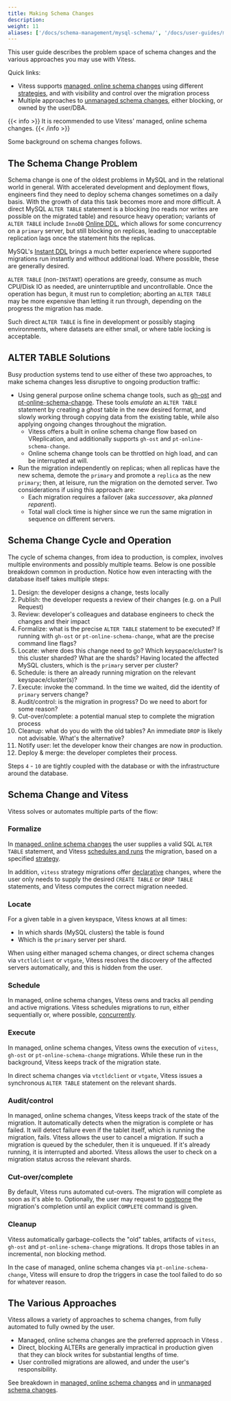 ```yaml
---
title: Making Schema Changes
description:
weight: 11
aliases: ['/docs/schema-management/mysql-schema/', '/docs/user-guides/mysql-schema/', '/docs/user-guides/making-schema-changes/', '/docs/schema-management/schema-changes/', '/docs/user-guides/schema-changes/']
---
```


This user guide describes the problem space of schema changes and the various approaches you may use with Vitess.

Quick links:

- Vitess supports [managed, online schema changes](../schema-changes/managed-online-schema-changes/) using different [strategies](../schema-changes/ddl-strategies/), and with visibility and control over the migration process
- Multiple approaches to [unmanaged schema changes](../schema-changes/unmanaged-schema-changes/), either blocking, or owned by the user/DBA.

{{< info >}}
It is recommended to use Vitess' managed, online schema changes.
{{< /info >}}

Some background on schema changes follows.

## The Schema Change Problem

Schema change is one of the oldest problems in MySQL and in the relational world in general. With accelerated development and deployment flows, engineers find they need to deploy schema changes sometimes on a daily basis. With the growth of data this task becomes more and more difficult. A direct MySQL `ALTER TABLE` statement is a blocking (no reads nor writes are possible on the migrated table) and resource heavy operation; variants of `ALTER TABLE` include `InnoDB` [Online DDL](https://dev.mysql.com/doc/refman/8.0/en/innodb-online-ddl-operations.html), which allows for some concurrency on a `primary` server, but still blocking on replicas, leading to unacceptable replication lags once the statement hits the replicas. 

MySQL's [Instant DDL](https://dev.mysql.com/doc/refman/8.0/en/innodb-online-ddl-operations.html) brings a much better experience where supported migrations run instantly and without additional load. Where possible, these are generally desired.

`ALTER TABLE` (non-`INSTANT`) operations are greedy, consume as much CPU/Disk IO as needed, are uninterruptible and uncontrollable. Once the operation has begun, it must run to completion; aborting an `ALTER TABLE` may be more expensive than letting it run through, depending on the progress the migration has made.

Such direct `ALTER TABLE` is fine in development or possibly staging environments, where datasets are either small, or where table locking is acceptable.

## ALTER TABLE Solutions

Busy production systems tend to use either of these two approaches, to make schema changes less disruptive to ongoing production traffic:

- Using general purpose online schema change tools, such as [gh-ost](https://github.com/github/gh-ost) and [pt-online-schema-change](https://www.percona.com/doc/percona-toolkit/3.0/pt-online-schema-change.html). These tools _emulate_ an `ALTER TABLE` statement by creating a _ghost_ table in the new desired format, and slowly working through copying data from the existing table, while also applying ongoing changes throughout the migration.
  - Vitess offers a built in online schema change flow based on VReplication, and additionally supports `gh-ost` and `pt-online-schema-change`.
  - Online schema change tools can be throttled on high load, and can be interrupted at will.
- Run the migration independently on replicas; when all replicas have the new schema, demote the `primary` and promote a `replica` as the new `primary`; then, at leisure, run the migration on the demoted server. Two considerations if using this approach are:
  - Each migration requires a failover (aka _successover_, aka _planned reparent_).
  - Total wall clock time is higher since we run the same migration in sequence on different servers.

## Schema Change Cycle and Operation

The cycle of schema changes, from idea to production, is complex, involves multiple environments and possibly multiple teams. Below is one possible breakdown common in production. Notice how even interacting with the database itself takes multiple steps:

1. Design: the developer designs a change, tests locally
2. Publish: the developer requests a review of their changes (e.g. on a Pull Request)
3. Review: developer's colleagues and database engineers to check the changes and their impact
4. Formalize: what is the precise `ALTER TABLE` statement to be executed? If running with `gh-ost` or `pt-online-schema-change`, what are the precise command line flags?
5. Locate: where does this change need to go? Which keyspace/cluster? Is this cluster sharded? What are the shards?
  Having located the affected MySQL clusters, which is the `primary` server per cluster?
6. Schedule: is there an already running migration on the relevant keyspace/cluster(s)?
7. Execute: invoke the command. In the time we waited, did the identity of `primary` servers change?
8. Audit/control: is the migration in progress? Do we need to abort for some reason?
9. Cut-over/complete: a potential manual step to complete the migration process
10. Cleanup: what do you do with the old tables? An immediate `DROP` is likely not advisable. What's the alternative?
11. Notify user: let the developer know their changes are now in production.
12. Deploy & merge: the developer completes their process.

Steps `4` - `10` are tightly coupled with the database or with the infrastructure around the database.

## Schema Change and Vitess

Vitess solves or automates multiple parts of the flow:

### Formalize

In [managed, online schema changes](../schema-changes/managed-online-schema-changes/) the user supplies a valid SQL `ALTER TABLE` statement, and Vitess [schedules and runs](../../../design-docs/online-ddl/scheduler/) the migration, based on a specified [strategy](../schema-changes/ddl-strategies/).

In addition, `vitess` strategy migrations offer [declarative](../schema-changes/declarative-migrations/) changes, where the user only needs to supply the desired `CREATE TABLE` or `DROP TABLE` statements, and Vitess computes the correct migration needed.

### Locate

For a given table in a given keyspace, Vitess knows at all times:

- In which shards (MySQL clusters) the table is found
- Which is the `primary` server per shard.

When using either managed schema changes, or direct schema changes via `vtctldclient` or `vtgate`, Vitess resolves the discovery of the affected servers automatically, and this is hidden from the user.

### Schedule

In managed, online schema changes, Vitess owns and tracks all pending and active migrations. Vitess schedules migrations to run, either sequentially or, where possible, [concurrently](../schema-changes/concurrent-migrations/).

### Execute

In managed, online schema changes, Vitess owns the execution of `vitess`, `gh-ost` or `pt-online-schema-change` migrations. While these run in the background, Vitess keeps track of the migration state.

In direct schema changes via `vtctldclient` or `vtgate`, Vitess issues a synchronous `ALTER TABLE` statement on the relevant shards.

### Audit/control

In managed, online schema changes, Vitess keeps track of the state of the migration. It automatically detects when the migration is complete or has failed. It will detect failure even if the tablet itself, which is running the migration, fails. Vitess allows the user to cancel a migration. If such a migration is queued by the scheduler, then it is unqueued. If it's already running, it is interrupted and aborted. Vitess allows the user to check on a migration status across the relevant shards.

### Cut-over/complete

By default, Vitess runs automated cut-overs. The migration will complete as soon as it's able to. Optionally, the user may request to [postpone](../schema-changes/postponed-migrations/) the migration's completion until an explicit `COMPLETE` command is given.

### Cleanup

Vitess automatically garbage-collects the "old" tables, artifacts of `vitess`, `gh-ost` and `pt-online-schema-change` migrations. It drops those tables in an incremental, non blocking method.

In the case of managed, online schema changes via `pt-online-schema-change`, Vitess will ensure to drop the triggers in case the tool failed to do so for whatever reason.

## The Various Approaches

Vitess allows a variety of approaches to schema changes, from fully automated to fully owned by the user.

- Managed, online schema changes are the preferred approach in Vitess .
- Direct, blocking ALTERs are generally impractical in production given that they can block writes for substantial lengths of time.
- User controlled migrations are allowed, and under the user's responsibility.

See breakdown in [managed, online schema changes](../schema-changes/managed-online-schema-changes/) and in [unmanaged schema changes](../schema-changes/unmanaged-schema-changes/).
